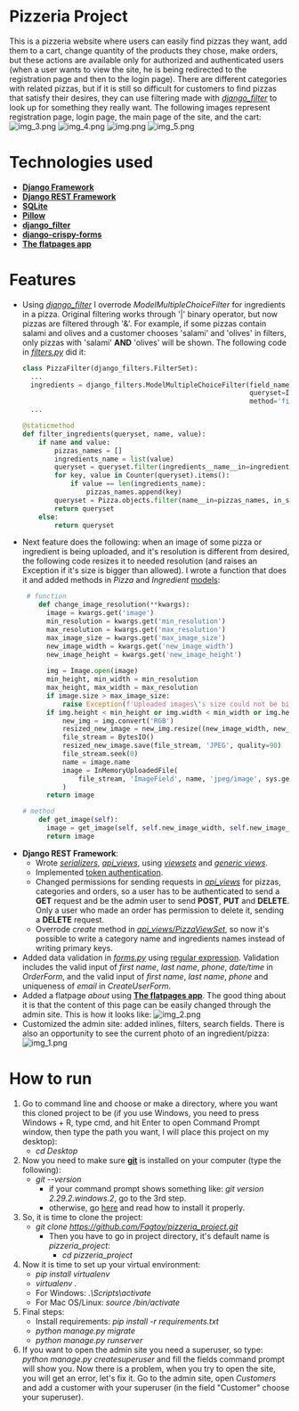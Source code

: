 # Pizzeria Project
This is a pizzeria website where users can easily find pizzas they want, add them to a cart, change quantity of the products they chose, make orders,
but these actions are available only for authorized and authenticated users (when a user wants to view the site, he is being redirected to the registration page and then to the login page).
There are different categories with related pizzas, but if it is still so difficult for customers to find pizzas that satisfy their desires, they can use filtering made with [*django_filter*](https://django-filter.readthedocs.io/en/stable/guide/usage.html)
to look up for something they really want. The following images represent registration page, login page, the main page of the site, and the cart:
![img_3.png](screenshots/img_3.png) ![img_4.png](screenshots/img_4.png) ![img.png](screenshots/img.png) ![img_5.png](screenshots/img_5.png)
# Technologies used
* [**Django Framework**](https://www.djangoproject.com/)
* [**Django REST Framework**](https://www.django-rest-framework.org/)
* [**SQLite**](https://www.sqlite.org/index.html)
* [**Pillow**](https://pillow.readthedocs.io/en/stable/)
* [**django_filter**](https://django-filter.readthedocs.io/en/stable/guide/usage.html)
* [**django-crispy-forms**](https://django-crispy-forms.readthedocs.io/en/latest/)
* [**The flatpages app**](https://docs.djangoproject.com/en/3.1/ref/contrib/flatpages/)
# Features
* Using [*django_filter*](https://django-filter.readthedocs.io/en/stable/guide/usage.html) I overrode *ModelMultipleChoiceFilter* for ingredients in a pizza. Original filtering works through
'|' binary operator, but now pizzas are filtered through '&'. For example, if some pizzas contain salami and olives and
  a customer chooses 'salami' and 'olives' in filters, only pizzas with 'salami' **AND** 'olives' will be shown.
  The following code in [*filters.py*](pizzeria/filters.py) did it:
  ```Python
  class PizzaFilter(django_filters.FilterSet):
    ...
    ingredients = django_filters.ModelMultipleChoiceFilter(field_name='ingredients',
                                                           queryset=Ingredient.objects.all(),
                                                           method='filter_ingredients')
    ...
  
  @staticmethod
  def filter_ingredients(queryset, name, value):
      if name and value:
          pizzas_names = []
          ingredients_name = list(value)
          queryset = queryset.filter(ingredients__name__in=ingredients_name)
          for key, value in Counter(queryset).items():
              if value == len(ingredients_name):
                  pizzas_names.append(key)
          queryset = Pizza.objects.filter(name__in=pizzas_names, in_stock=True)
          return queryset
      else:
          return queryset
  ```
* Next feature does the following: when an image of some pizza or ingredient is being uploaded, and it's resolution is different from desired,
the following code resizes it to needed resolution (and raises an Exception if it's size is bigger than allowed).
  I wrote a function that does it and added methods in *Pizza* and *Ingredient* [models](pizzeria/models.py):
  ```Python
   # function
      def change_image_resolution(**kwargs):
        image = kwargs.get('image')
        min_resolution = kwargs.get('min_resolution')
        max_resolution = kwargs.get('max_resolution')
        max_image_size = kwargs.get('max_image_size')
        new_image_width = kwargs.get('new_image_width')
        new_image_height = kwargs.get('new_image_height')
    
        img = Image.open(image)
        min_height, min_width = min_resolution
        max_height, max_width = max_resolution
        if image.size > max_image_size:
            raise Exception(f'Uploaded images\'s size could not be bigger than {max_image_size}')
        if img.height < min_height or img.width < min_width or img.height > max_height or img.width > max_width:
            new_img = img.convert('RGB')
            resized_new_image = new_img.resize((new_image_width, new_image_height), Image.ANTIALIAS)
            file_stream = BytesIO()
            resized_new_image.save(file_stream, 'JPEG', quality=90)
            file_stream.seek(0)
            name = image.name
            image = InMemoryUploadedFile(
                file_stream, 'ImageField', name, 'jpeg/image', sys.getsizeof(file_stream), None
            )
        return image
  
  # method
      def get_image(self):
        image = get_image(self, self.new_image_width, self.new_image_height)
        return image
  ```
* **Django REST Framework**:
  * Wrote [*serializers*](pizzeria/api/serializers.py), [*api_views*](pizzeria/api/api_views.py), using [*viewsets*](https://www.django-rest-framework.org/api-guide/viewsets/) and [*generic views*](https://www.django-rest-framework.org/api-guide/generic-views/).
  * Implemented [token authentication](https://www.django-rest-framework.org/api-guide/authentication/#tokenauthentication).
  * Changed permissions for sending requests in [*api_views*](pizzeria/api/api_views.py) for pizzas, categories and orders, so a user has to be authenticated to send a **GET** request and be the admin user to send **POST**, **PUT** and **DELETE**.
    Only a user who made an order has permission to delete it, sending a **DELETE** request.
  * Overrode *create* method in [*api_views/PizzaViewSet*](pizzeria/api/api_views.py), so now it's possible to write a category name and ingredients names 
    instead of writing primary keys.
* Added data validation in [*forms.py*](pizzeria/forms.py) using [regular expression](https://docs.python.org/3/library/re.html).
   Validation includes the valid input of *first name*, *last name*, *phone*, *date/time* in *OrderForm*, and
    the valid input of *first name*, *last name*, *phone* and uniqueness of *email* in *CreateUserForm*.
* Added a flatpage *about* using [**The flatpages app**](https://docs.djangoproject.com/en/3.1/ref/contrib/flatpages/). The good thing about it is that the content of this page can be easily changed through the admin site. This is how it looks like:
![img_2.png](screenshots/img_2.png)
* Customized the admin site: added inlines, filters, search fields. There is also an opportunity to see 
the current photo of an ingredient/pizza: ![img_1.png](screenshots/img_1.png)
# How to run
1. Go to command line and choose or make a directory, where you want this cloned project to be 
   (if you use Windows, you need to press Windows + R, type cmd, and hit Enter to open Command Prompt window, then type the path you want, I will place this project on my desktop):
   * *cd Desktop*
2. Now you need to make sure [**git**](https://git-scm.com/) is installed on your computer (type the following):
   * *git --version*
       * if your command prompt shows something like: *git version 2.29.2.windows.2*, go to the 3rd step.
       * otherwise, go [here](https://phoenixnap.com/kb/how-to-install-git-windows) and read how to install it properly.
3. So, it is time to clone the project:
   * *git clone https://github.com/Fagtoy/pizzeria_project.git*
     * Then you have to go in project directory, it's default name is *pizzeria_project*:
        * *cd pizzeria_project*
5. Now it is time to set up your virtual environment:
   * *pip install virtualenv*
   * *virtualenv .*
   * For Windows: *.\Scripts\activate*
   * For Mac OS/Linux: *source /bin/activate*
6. Final steps:
   * Install requirements: *pip install -r requirements.txt*
   * *python manage.py migrate*
   * *python manage.py runserver*
7. If you want to open the admin site you need a superuser, so type: *python manage.py createsuperuser* and 
   fill the fields command prompt will show you. Now there is a problem, when you try to open the site, you will get an error, let's fix it.
   Go to the admin site, open *Customers* and add a customer with your superuser (in the field "Customer" choose your superuser).
